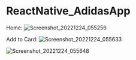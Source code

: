 # ReactNative_AdidasApp

Home:
![Screenshot_20221224_055256](https://user-images.githubusercontent.com/96371866/209433091-72635779-280b-4fd2-9833-81ac36f3b434.png)

Add to Card:
![Screenshot_20221224_055633](https://user-images.githubusercontent.com/96371866/209433095-8e439bf8-c0d2-4c95-83f5-43370d1f1a4f.png)

![Screenshot_20221224_055648](https://user-images.githubusercontent.com/96371866/209433097-1844291b-ddc0-4080-9e83-72c98e24ca91.png)
